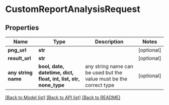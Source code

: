 # CustomReportAnalysisRequest


## Properties
Name | Type | Description | Notes
------------ | ------------- | ------------- | -------------
**png_url** | **str** |  | [optional] 
**result_url** | **str** |  | [optional] 
**any string name** | **bool, date, datetime, dict, float, int, list, str, none_type** | any string name can be used but the value must be the correct type | [optional]

[[Back to Model list]](../README.md#documentation-for-models) [[Back to API list]](../README.md#documentation-for-api-endpoints) [[Back to README]](../README.md)


